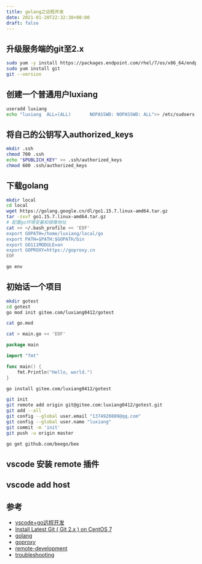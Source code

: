 ```yaml
---
title: golang之远程开发
date: 2021-01-20T22:32:38+08:00
draft: false
---
```


## 升级服务端的git至2.x

```bash
sudo yum -y install https://packages.endpoint.com/rhel/7/os/x86_64/endpoint-repo-1.7-1.x86_64.rpm
sudo yum install git
git --version
```

## 创建一个普通用户luxiang

```bash
useradd luxiang
echo "luxiang  ALL=(ALL)       NOPASSWD: NOPASSWD: ALL">> /etc/sudoers
```

## 将自己的公钥写入authorized_keys

```bash
mkdir .ssh
chmod 700 .ssh
echo "$PUBLICH_KEY" >> .ssh/authorized_keys
chmod 600 .ssh/authorized_keys
```

## 下载golang

```bash
mkdir local
cd local
wget https://golang.google.cn/dl/go1.15.7.linux-amd64.tar.gz
tar -zxvf go1.15.7.linux-amd64.tar.gz
# 配置go环境变量和镜像地址
cat >> ~/.bash_profile << 'EOF'
export GOPATH=/home/luxiang/local/go
export PATH=$PATH:$GOPATH/bin
export GO111MODULE=on
export GOPROXY=https://goproxy.cn
EOF

go env
```
## 初始话一个项目

```bash
mkdir gotest
cd gotest
go mod init gitee.com/luxiang0412/gotest

cat go.mod
```
```bash
cat > main.go << 'EOF'
```
```go
package main

import "fmt"

func main() {
	fmt.Println("Hello, world.")
}
```

```bash
go install gitee.com/luxiang0412/gotest

git init
git remote add origin git@gitee.com:luxiang0412/gotest.git
git add --all
git config --global user.email "1374920889@qq.com"
git config --global user.name "luxiang"
git commit -m 'init'
git push -u origin master

go get github.com/beego/bee

```

## vscode 安装 remote 插件

## vscode add host

## 参考

- [vscode+go远程开发](https://zhuanlan.zhihu.com/p/73799399)
- [Install Latest Git ( Git 2.x ) on CentOS 7](https://computingforgeeks.com/how-to-install-latest-version-of-git-git-2-x-on-centos-7/)
- [golang](https://golang.google.cn)
- [goproxy](https://goproxy.cn)
- [remote-development](https://code.visualstudio.com/blogs/2019/05/02/remote-development)
- [troubleshooting](https://code.visualstudio.com/docs/remote/troubleshooting)